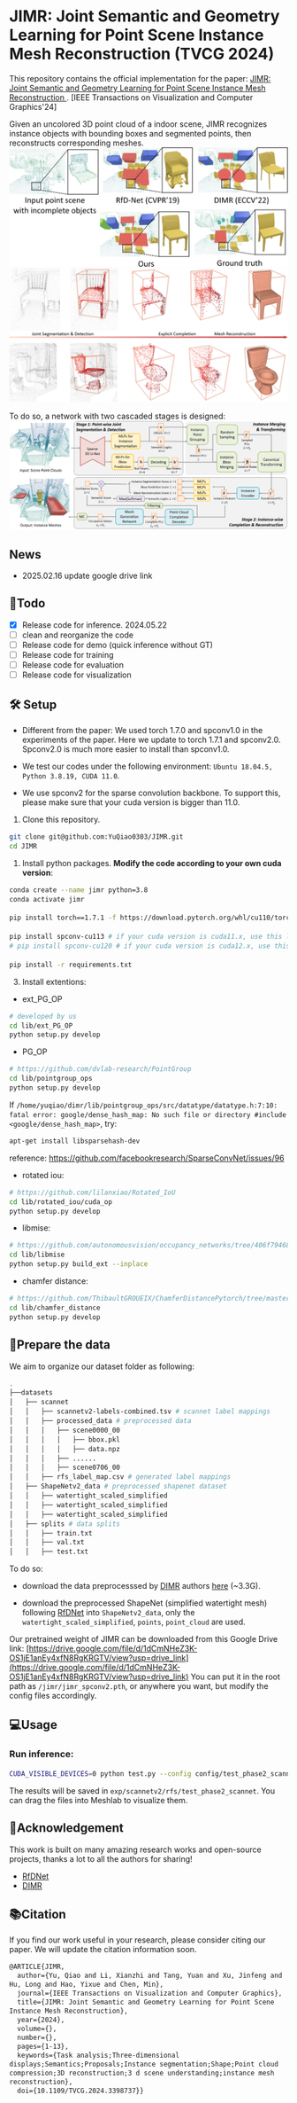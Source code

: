 # JIMR: Joint Semantic and Geometry Learning for Point Scene Instance Mesh Reconstruction (TVCG 2024)
This repository contains the official implementation for the paper: [JIMR: Joint Semantic and Geometry Learning for Point Scene Instance Mesh Reconstruction ](https://ieeexplore.ieee.org/document/10526474). [IEEE Transactions on Visualization and Computer Graphics'24]

Given an uncolored 3D point cloud of a indoor scene, JIMR recognizes instance objects with bounding boxes and segmented points, then reconstructs corresponding meshes.
![teaser](./assets/teaser.png)
![teaser](./assets/vis_pipeline.PNG)

To do so, a network with two cascaded stages is designed:
![teaser](./assets/network.PNG)

## News
- 2025.02.16 update google drive link
## 📝Todo
- [x] Release code for inference. 2024.05.22
- [ ] clean and reorganize the code
- [ ] Release code for demo (quick inference without GT)
- [ ] Release code for training
- [ ] Release code for evaluation
- [ ] Release code for visualization

## 🛠️ Setup
- Different from the paper: We used torch 1.7.0 and spconv1.0 in the experiments of the paper. Here we update to torch 1.7.1 and spconv2.0. Spconv2.0 is much more easier to install than spconv1.0.

- We test our codes under the following environment: `Ubuntu 18.04.5, Python 3.8.19, CUDA 11.0`.
- We use spconv2 for the sparse convolution backbone. To support this, please make sure that your cuda version is bigger than 11.0.

1. Clone this repository.
```bash
git clone git@github.com:YuQiao0303/JIMR.git
cd JIMR
```

1. Install python packages. **Modify the code according to your own cuda version**:
```bash
conda create --name jimr python=3.8
conda activate jimr

pip install torch==1.7.1 -f https://download.pytorch.org/whl/cu110/torch_stable.html # replace to your own cuda version

pip install spconv-cu113 # if your cuda version is cuda11.x, use this line
# pip install spconv-cu120 # if your cuda version is cuda12.x, use this line

pip install -r requirements.txt
```

3. Install extentions:
- ext_PG_OP
```bash
# developed by us
cd lib/ext_PG_OP
python setup.py develop
```
- PG_OP
```bash
# https://github.com/dvlab-research/PointGroup
cd lib/pointgroup_ops
python setup.py develop
```
If `/home/yuqiao/dimr/lib/pointgroup_ops/src/datatype/datatype.h:7:10: fatal error: google/dense_hash_map: No such file or directory
 #include <google/dense_hash_map>`, try:
 ```bash
 apt-get install libsparsehash-dev 
 ```
reference:  https://github.com/facebookresearch/SparseConvNet/issues/96

- rotated iou:
```bash
# https://github.com/lilanxiao/Rotated_IoU
cd lib/rotated_iou/cuda_op
python setup.py develop
```

- libmise:
```bash
# https://github.com/autonomousvision/occupancy_networks/tree/406f79468fb8b57b3e76816aaa73b1915c53ad22
cd lib/libmise
python setup.py build_ext --inplace
```

- chamfer distance: 
```bash
# https://github.com/ThibaultGROUEIX/ChamferDistancePytorch/tree/master/chamfer3D
cd lib/chamfer_distance
python setup.py develop
```

## 💾Prepare the data

We aim to organize our dataset folder as following:
```bash
.
├──datasets
│   ├── scannet
│   │   ├── scannetv2-labels-combined.tsv # scannet label mappings
│   │   ├── processed_data # preprocessed data
│   │   │   ├── scene0000_00 
│   │   │   │   ├── bbox.pkl
│   │   │   │   ├── data.npz
│   │   │   ├── ......
│   │   │   ├── scene0706_00
│   │   ├── rfs_label_map.csv # generated label mappings
│   ├── ShapeNetv2_data # preprocessed shapenet dataset
│   │   ├── watertight_scaled_simplified
│   │   ├── watertight_scaled_simplified
│   │   ├── watertight_scaled_simplified
│   ├── splits # data splits
│   │   ├── train.txt
│   │   ├── val.txt
│   │   ├── test.txt
```

To do so:
* download the data preprocesssed by [DIMR](https://github.com/ashawkey/dimr) authors [here](https://drive.google.com/file/d/1lJUWMQ2g-a1r2QGjawpgU3jVCCqF-DLO/view?usp=sharing) (~3.3G).


* download the preprocessed ShapeNet (simplified watertight mesh) following [RfDNet](https://github.com/GAP-LAB-CUHK-SZ/RfDNet) into `ShapeNetv2_data`, only the `watertight_scaled_simplified`, `points`, `point_cloud` are used.


Our pretrained weight of JIMR can be downloaded from this Google Drive link: [https://drive.google.com/file/d/1dCmNHeZ3K-OS1jE1anEy4xfN8RgKRGTV/view?usp=drive_link](https://drive.google.com/file/d/1dCmNHeZ3K-OS1jE1anEy4xfN8RgKRGTV/view?usp=drive_link)
You can 
put it in the root path as ```/jimr/jimr_spconv2.pth```, or anywhere you want, but modify the config files accordingly.
## 💻Usage
### Run inference:
```bash
CUDA_VISIBLE_DEVICES=0 python test.py --config config/test_phase2_scannet.yaml
```
The results will be saved in ```exp/scannetv2/rfs/test_phase2_scannet```. You can drag the files into Meshlab to visualize them.

## 🎉Acknowledgement
This work is built on many amazing research works and open-source projects, thanks a lot to all the authors for sharing!
- [RfDNet](https://github.com/GAP-LAB-CUHK-SZ/RfDNet)
- [DIMR](https://github.com/ashawkey/dimr)


## 📚Citation
If you find our work useful in your research, please consider citing our paper. We will update the citation information soon.
```
@ARTICLE{JIMR,
  author={Yu, Qiao and Li, Xianzhi and Tang, Yuan and Xu, Jinfeng and Hu, Long and Hao, Yixue and Chen, Min},
  journal={IEEE Transactions on Visualization and Computer Graphics}, 
  title={JIMR: Joint Semantic and Geometry Learning for Point Scene Instance Mesh Reconstruction}, 
  year={2024},
  volume={},
  number={},
  pages={1-13},
  keywords={Task analysis;Three-dimensional displays;Semantics;Proposals;Instance segmentation;Shape;Point cloud compression;3D reconstruction;3 d scene understanding;instance mesh reconstruction},
  doi={10.1109/TVCG.2024.3398737}}

``` 


